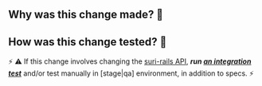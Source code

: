 ## Why was this change made? 🤔



## How was this change tested? 🤨

⚡ ⚠ If this change involves changing the [suri-rails API](https://github.com/sul-dlss/suri-rails/blob/main/openapi.yml), ***run [an integration test](https://github.com/sul-dlss/infrastructure-integration-test)*** and/or test manually in [stage|qa] environment, in addition to specs. ⚡


